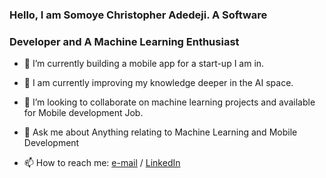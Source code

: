 ### Hello, I am Somoye Christopher Adedeji. A Software 
### Developer and A Machine Learning Enthusiast


- 🔭 I’m currently building a mobile app for a start-up I am in.
- 🌱 I am currently improving my knowledge deeper in the AI space.
- 👯 I’m looking to collaborate on machine learning projects and available for Mobile development Job.

- 💬 Ask me about Anything relating to Machine Learning and Mobile Development
- 📫 How to reach me: [e-mail](adedejisomoye1@gmail.com) / [LinkedIn](https://www.linkedin.com/in/christopher-somoye-273b45173)
